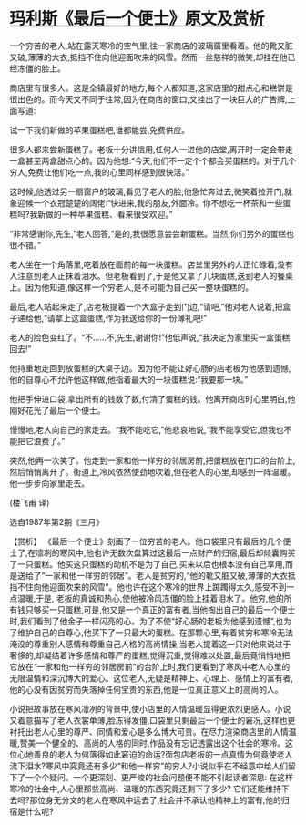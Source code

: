 # [玛利斯《最后一个便士》原文及赏析](https://www.vrrw.net/wx/15514.html)

一个穷苦的老人,站在露天寒冷的空气里,往一家商店的玻璃窗里看着。他的靴又脏又破,薄薄的大衣,抵挡不住向他迎面吹来的风雪。然而一丝慈祥的微笑,却挂在他已经冻僵的脸上。

商店里有很多人。这是全镇最好的地方,每个人都知道,这家店里的甜点心和糕饼是很出色的。而今天又不同于往常,因为在商店的窗口,又挂出了一块巨大的广告牌,上面写道:

试一下我们新做的苹果蛋糕吧,谁都能尝,免费供应。

很多人都来尝新蛋糕了。老板十分讲信用,任何人一进他的店堂,离开时一定会带走一盒甚至两盒甜点心的。因为他想:“今天,他们不一定个个都会买蛋糕的。对于几个穷人,免费让他们吃一点,我的心里同样感到很快活。”

这时候,他透过另一扇窗户的玻璃,看见了老人的脸,他急忙奔过去,微笑着拉开门,就象迎候一个衣冠楚楚的阔佬:“快进来,我的朋友,外面冷。你不想吃一杯茶和一些蛋糕吗?我新做的一种苹果蛋糕、看来很受欢迎。”

“非常感谢你,先生,”老人回答,“是的,我很愿意尝尝新蛋糕。当然,你们另外的蛋糕也很不错。”

老人坐在一个角落里,吃着放在面前的每一块蛋糕。店堂里另外的人正忙碌着,没有人注意到老人正抹着泪水。但老板看到了,于是他又拿了几块蛋糕,送到老人的餐桌上。因为他知道,像这样一个穷老人,是不可能为自己买一整块蛋糕的。

最后,老人站起来走了,店老板提着一个大盒子走到门边,“请吧,”他对老人说着,把盒子递给他,“请拿上这盒蛋糕,作为我送给你的一份薄礼吧!”

老人的脸色变红了。“不……不,先生,谢谢你!”他低声说,“我决定为家里买一盒蛋糕回去!”

他持重地走回到放蛋糕的大桌子边。因为他不能让好心肠的店老板为他感到遗憾,他的自尊心不允许他这样做,他指着最大的一块蛋糕说:“我要那一块。”

他把手伸进口袋,拿出所有的钱数了数,付清了蛋糕的钱。他离开商店时心里明白,他刚好花光了最后一个便士。

慢慢地,老人向自己的家走去。“我不能吃它,”他悲哀地说,“我不能享受它,但我也不能把它浪费了。”

突然,他再一次笑了。他走到一家和他一样穷的邻居房前,把蛋糕放在门口的台阶上,然后悄悄离开了。街道上,冷风依然使劲地吹着,但在老人的心里,却感到一阵温暖。他一步步向家里走去。

(楼飞甫 译)

选自1987年第2期《三月》



【赏析】 《最后一个便士》刻画了一位穷苦的老人。他口袋里只有最后的几个便士了,在凛冽的寒风中,他也许无数次盘算过这最后一点财产的归宿,最后却倾囊购买了一只蛋糕。他买这只蛋糕的动机不是为了自己,买来以后也根本没有自己享用,而是送给了“一家和他一样穷的邻居”。老人是贫穷的,“他的靴又脏又破,薄薄的大衣抵挡不住向他迎面吹来的风雪”。他也许在这个寒冷的世界上踯躅得太久,感受不到一点温暖,于是, 老板的真诚和热心,使他被冷风冻僵的脸上挂着泪水了。他穷,他的所有钱只够买一只蛋糕,可是,他又是一个真正的富有者,当他掏出自己的最后一个便士时,我们看到了他金子一样闪亮的心。为了不使“好心肠的老板为他感到遗憾”,也为了维护自己的自尊心,他买下了一只最大的蛋糕。在那颗心里,有着贫穷和寒冷无法淹没的尊重别人感情和尊重自己人格的高尚情操,当老人提着这一只对他来说过于奢侈的,却凝结着许多感情和尊严的蛋糕,觉得沉重,觉得难以处置,最后竟悄悄地把它放在“一家和他一样穷的邻居房前”的台阶上时,我们更看到了寒风中老人心里的无限温情和深沉博大的爱心。这位老人,无疑是精神上、心理上、感情上的富有者,他的心没有因贫穷而失落掉任何宝贵的东西,他是一位真正意义上的高尚的人。

小说把故事放在寒风凛冽的背景中,使小店里的人情温暖显得更浓烈更感人。小说又着意描写了老人衣裳单薄,脸冻得发僵,口袋里只剩最后一个便士的窘况,这样也更衬托出老人心里的尊严、同情和爱心是多么博大可贵。在尽力渲染商店里的人情温暖,赞美一个健全的、高尚的人格的同时,作品没有忘记透露出这个社会的寒冷。这位心地善良的老人为何落得如此窘迫的命运?面包店老板的一点真情为何竟使老人流下泪水?寒风中究竟还有多少“和他一样穷”的穷人?小说似乎在不经意中给人们留下了一个个疑问。一个更深刻、更严峻的社会问题便不能不引起读者深思: 在这样寒冷的社会中,人心里那些高尚、温暖的东西究竟还剩下了多少? 它们还能维持下去吗?那位身无分文的老人在寒风中远去了,社会并不承认他精神上的富有,他的归宿是什么呢?

